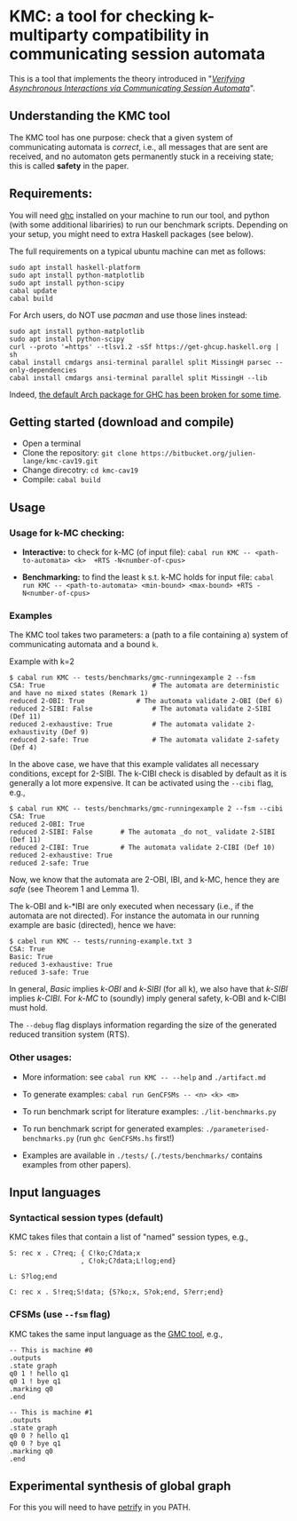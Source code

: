 # KMC: a tool for checking k-multiparty compatibility in communicating session automata 

This is a tool that implements the theory introduced in "[_Verifying Asynchronous Interactions via
Communicating Session Automata_](https://link.springer.com/chapter/10.1007/978-3-030-25540-4_6)".


## Understanding the KMC tool

The KMC tool has one purpose: check that a given system of
communicating automata is *correct*, i.e., all messages that are sent
are received, and no automaton gets permanently stuck in a receiving
state; this is called **safety** in the paper.

## Requirements:

You will need [ghc](https://www.haskell.org/platform/) installed on
your machine to run our tool, and python (with some additional
libariries) to run our benchmark scripts. Depending on your setup, you
might need to extra Haskell packages (see below).

The full requirements on a typical ubuntu machine can met as follows:

```
sudo apt install haskell-platform
sudo apt install python-matplotlib
sudo apt install python-scipy
cabal update
cabal build
```

For Arch users, do NOT use _pacman_ and use those lines instead:

```
sudo apt install python-matplotlib
sudo apt install python-scipy
curl --proto '=https' --tlsv1.2 -sSf https://get-ghcup.haskell.org | sh
cabal install cmdargs ansi-terminal parallel split MissingH parsec --only-dependencies
cabal install cmdargs ansi-terminal parallel split MissingH --lib
```

Indeed, [the default Arch package for GHC has been broken for some time](https://github.com/github/semantic/issues/109#issuecomment-502778064).

## Getting started (download and compile)

* Open a terminal
* Clone the repository: `git clone https://bitbucket.org/julien-lange/kmc-cav19.git`
* Change direcotry:  `cd kmc-cav19`
* Compile: `cabal build`

## Usage

### Usage for k-MC checking:

* **Interactive:** to check for k-MC (of input file):
  `cabal run KMC -- <path-to-automata> <k>  +RTS -N<number-of-cpus>`

* **Benchmarking:** to find the least k s.t. k-MC holds for input file:
  `cabal run KMC -- <path-to-automata> <min-bound> <max-bound> +RTS -N<number-of-cpus>`

### Examples

The KMC tool takes two parameters: a (path to
a file containing a) system of communicating automata and a bound `k`.

Example with k=2

```
$ cabal run KMC -- tests/benchmarks/gmc-runningexample 2 --fsm
CSA: True            			    # The automata are deterministic and have no mixed states (Remark 1)
reduced 2-OBI: True			    # The automata validate 2-OBI (Def 6)
reduced 2-SIBI: False			    # The automata validate 2-SIBI (Def 11)
reduced 2-exhaustive: True 		    # The automata validate 2-exhaustivity (Def 9)
reduced 2-safe: True  			    # The automata validate 2-safety (Def 4)
```

In the above case, we have that this example validates all necessary
conditions, except for 2-SIBI. The k-CIBI check is disabled by default
as it is generally a lot more expensive. It can be activated using the
`--cibi` flag, e.g.,

```
$ cabal run KMC -- tests/benchmarks/gmc-runningexample 2 --fsm --cibi
CSA: True
reduced 2-OBI: True
reduced 2-SIBI: False		# The automata _do not_ validate 2-SIBI (Def 11)
reduced 2-CIBI: True		# The automata validate 2-CIBI (Def 10)
reduced 2-exhaustive: True
reduced 2-safe: True
```

Now, we know that the automata are 2-OBI, IBI, and k-MC, hence they
are *safe* (see Theorem 1 and Lemma 1).


The k-OBI and k-*IBI are only executed when necessary (i.e., if the
automata are not directed). For instance the automata in our running
example are basic (directed), hence we have:

```
$ cabel run KMC -- tests/running-example.txt 3 
CSA: True
Basic: True
reduced 3-exhaustive: True
reduced 3-safe: True
```

In general, *Basic* implies *k-OBI* and *k-SIBI* (for all k), we also
have that *k-SIBI* implies *k-CIBI*. For *k-MC* to (soundly) imply
general safety, k-OBI and k-CIBI must hold.

The `--debug` flag displays information regarding the size of the
generated reduced transition system (RTS).


### Other usages:
  
* More information: see `cabal run KMC -- --help` and `./artifact.md`

* To generate examples: `cabal run GenCFSMs -- <n> <k> <m>`

* To run benchmark script for literature examples: `./lit-benchmarks.py`

* To run benchmark script for generated examples: `./parameterised-benchmarks.py` (run `ghc GenCFSMs.hs` first!)

* Examples are available in `./tests/` (`./tests/benchmarks/` contains examples from other papers).

## Input languages

### Syntactical session types (default)

KMC takes files that contain a list of "named" session types, e.g.,

    S: rec x . C?req; { C!ko;C?data;x
       	   	          , C!ok;C?data;L!log;end}

    L: S?log;end

    C: rec x . S!req;S!data; {S?ko;x, S?ok;end, S?err;end}


### CFSMs (use `--fsm` flag)

KMC takes the same input language as the [GMC tool](https://bitbucket.org/julien-lange/gmc-synthesis/), e.g.,

    -- This is machine #0
    .outputs
    .state graph
    q0 1 ! hello q1
    q0 1 ! bye q1
    .marking q0
    .end

    -- This is machine #1
    .outputs 
    .state graph
    q0 0 ? hello q1
    q0 0 ? bye q1
    .marking q0
    .end







	
## Experimental synthesis of global graph

For this you will need to have [petrify](https://www.cs.upc.edu/~jordicf/petrify/) in you PATH. 
